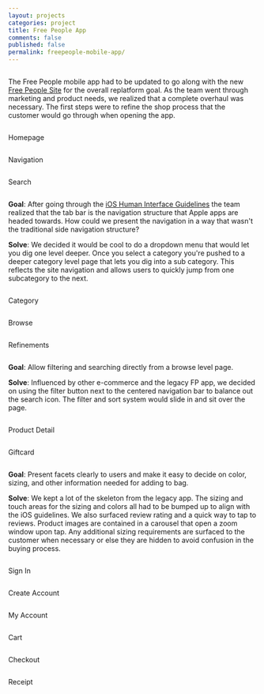 ```yaml
---
layout: projects
categories: project
title: Free People App
comments: false
published: false
permalink: freepeople-mobile-app/
---
```

<div class="row clearfix">
	<div class="column full">
		<p>The Free People mobile app had to be updated to go along with the new <a href="/freepeople-site">Free People Site</a> for the overall replatform goal. As the team went through marketing and product needs, we realized that a complete overhaul was necessary. The first steps were to refine the shop process that the customer would go through when opening the app.</p>
	</div>
</div>
<div class="row clearfix project-image">
	<div class="column full">
		<img class="drop-shadow" src="/img/proj/fpma/img-1.jpg" alt="">
	</div>
</div>
<div class="row clearfix project-image">
	<div class="column third medium-third">
		<p class="caption">Homepage</p>
		<img class="drop-shadow" src="/img/proj/fpma/img-2.jpg" alt="">
	</div>
	<div class="column third medium-third">
		<p class="caption">Navigation</p>
		<img class="drop-shadow" src="/img/proj/fpma/img-3.jpg" alt="">
	</div>
	<div class="column third medium-third">
		<p class="caption">Search</p>
		<img class="drop-shadow" src="/img/proj/fpma/img-4.jpg" alt="">
	</div>
	<div class="column full">
		<p class="project-description"><strong>Goal</strong>: After going through the <a href="https://developer.apple.com/library/ios/documentation/UserExperience/Conceptual/MobileHIG/Bars.html" target="_blank">iOS Human Interface Guidelines</a> the team realized that the tab bar is the navigation structure that Apple apps are headed towards. How could we present the navigation in a way that wasn't the traditional side navigation structure?</p>
		<p class="project-description padding-bottom"><strong>Solve</strong>: We decided it would be cool to do a dropdown menu that would let you dig one level deeper. Once you select a category you're pushed to a deeper category level page that lets you dig into a sub category. This reflects the site navigation and allows users to quickly jump from one subcategory to the next.</p>
	</div>
</div>
<div class="row clearfix project-image">
	<div class="column third medium-third">
		<p class="caption">Category</p>
		<img class="drop-shadow" src="/img/proj/fpma/img-5.jpg" alt="">
	</div>
	<div class="column third medium-third">
		<p class="caption">Browse</p>
		<img class="drop-shadow" src="/img/proj/fpma/img-6.jpg" alt="">
	</div>
	<div class="column third medium-third">
		<p class="caption">Refinements</p>
		<img class="drop-shadow" src="/img/proj/fpma/img-7.jpg" alt="">
	</div>
	<div class="column full">
		<p class="project-description"><strong>Goal</strong>: Allow filtering and searching directly from a browse level page.</p>
		<p class="project-description padding-bottom"><strong>Solve</strong>: Influenced by other e-commerce and the legacy FP app, we decided on using the filter button next to the centered navigation bar to balance out the search icon. The filter and sort system would slide in and sit over the page.</p>
	</div>
</div>
<div class="row clearfix project-image">
	<div class="column third medium-half">
		<p class="caption">Product Detail</p>
		<img class="drop-shadow" src="/img/proj/fpma/img-8.jpg" alt="">
	</div>
	<div class="column third medium-half">
		<p class="caption">Giftcard</p>
		<img class="drop-shadow" src="/img/proj/fpma/img-9.jpg" alt="">
	</div>
	<div class="column third">
		<p class="project-description"><strong>Goal</strong>: Present facets clearly to users and make it easy to decide on color, sizing, and other information needed for adding to bag.</p>
		<p class="project-description padding-bottom"><strong>Solve</strong>: We kept a lot of the skeleton from the legacy app. The sizing and touch areas for the sizing and colors all had to be bumped up to align with the iOS guidelines. We also surfaced review rating and a quick way to tap to reviews. Product images are contained in a carousel that open a zoom window upon tap. Any additional sizing requirements are surfaced to the customer when necessary or else they are hidden to avoid confusion in the buying process.</p>
	</div>
</div>
<div class="row clearfix project-image">
	<div class="column third medium-third">
		<p class="caption">Sign In</p>
		<img class="drop-shadow" src="/img/proj/fpma/img-10.jpg" alt="">
	</div>
	<div class="column third medium-third">
		<p class="caption">Create Account</p>
		<img class="drop-shadow" src="/img/proj/fpma/img-11.jpg" alt="">
	</div>
	<div class="column third medium-third">
		<p class="caption">My Account</p>
		<img class="drop-shadow" src="/img/proj/fpma/img-12.jpg" alt="">
	</div>
</div>
<div class="row clearfix project-image">
	<div class="column third medium-third">
		<p class="caption">Cart</p>
		<img class="drop-shadow" src="/img/proj/fpma/img-13.jpg" alt="">
	</div>
	<div class="column third medium-third">
		<p class="caption">Checkout</p>
		<img class="drop-shadow" src="/img/proj/fpma/img-14.jpg" alt="">
	</div>
	<div class="column third medium-third">
		<p class="caption">Receipt</p>
		<img class="drop-shadow" src="/img/proj/fpma/img-15.jpg" alt="">
	</div>
</div>